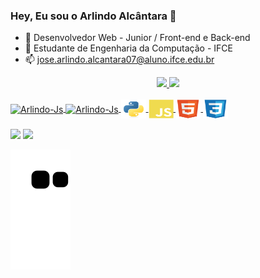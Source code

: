 ### Hey, Eu sou o Arlindo Alcântara 👋


- 🔭 Desenvolvedor Web - Junior / Front-end e Back-end
- 🌱 Estudante de Engenharia da Computação - IFCE
- 📫 jose.arlindo.alcantara07@aluno.ifce.edu.br

<div align="center">
  <a href="https://github.com/arlindo10">
  <img height="180em" src="https://github-readme-stats.vercel.app/api?username=arlindo10&show_icons=true&theme=radical&include_all_commits=true&count_private=true"/>
  <img height="180em" src="https://github-readme-stats.vercel.app/api/top-langs/?username=arlindo10&layout=compact&langs_count=7&theme=radical"/>
</div>
  
  <div style="display: inline_block"><br>
    
  <img align="center" alt="Arlindo-Js" height="30" width="40" src="https://cdn.jsdelivr.net/gh/devicons/devicon/icons/c/c-original.svg" />
  <img align="center" alt="Arlindo-Js" height="30" width="40" src="https://cdn.jsdelivr.net/gh/devicons/devicon/icons/java/java-original.svg" />
  <img align="center" alt="Arlindo-Python" height="30" width="40" src="https://raw.githubusercontent.com/devicons/devicon/master/icons/python/python-original.svg">
  <img align="center" alt="Arlindo-Js" height="30" width="40" src="https://raw.githubusercontent.com/devicons/devicon/master/icons/javascript/javascript-plain.svg">
  <img align="center" alt="Arlindo-HTML" height="30" width="40" src="https://raw.githubusercontent.com/devicons/devicon/master/icons/html5/html5-original.svg">
  <img align="center" alt="Arlindo-CSS" height="30" width="40" src="https://raw.githubusercontent.com/devicons/devicon/master/icons/css3/css3-original.svg">
  

</div>
  
  <div> 
    <br>
  <a href="https://www.instagram.com/arlindo_alcantara/" target="_blank"><img src="https://img.shields.io/badge/-Instagram-%23E4405F?style=for-the-badge&logo=instagram&logoColor=white" target="_blank"></a>
  <a href="https://www.linkedin.com/in/arlindo-alc%C3%A2ntara-21165917b/" target="_blank"><img src="https://img.shields.io/badge/-LinkedIn-%230077B5?style=for-the-badge&logo=linkedin&logoColor=white" target="_blank"></a> 
 
  ![Snake animation](https://github.com/rafaballerini/rafaballerini/blob/output/github-contribution-grid-snake.svg)
 
</div>
